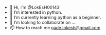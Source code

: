 - 👋 Hi, I’m @LokEsH00143
- 👀 I’m interested in python.
- 🌱 I’m currently learning python as a beginner.
- 💞️ I’m looking to collaborate on ...
- 📫 How to reach me gade.lokesh@gmail.com

<!---
LokEsH00143/LokEsH00143 is a ✨ special ✨ repository because its `README.md` (this file) appears on your GitHub profile.
You can click the Preview link to take a look at your changes.
--->
